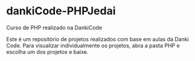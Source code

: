 # dankiCode-PHPJedai
Curso de PHP realizado na DankiCode

Este é um repositório de projetos realizados com base em aulas da Danki Code.
Para visualizar individualmente os projetos, abra a pasta PHP e escolha um dos projetos e baixe.

